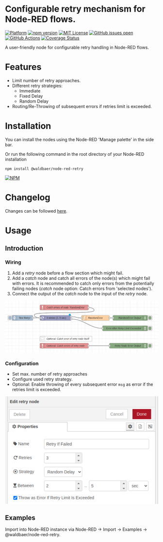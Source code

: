 # Configurable retry mechanism for Node-RED flows.

[![Platform](https://img.shields.io/badge/platform-Node--RED-red)](https://nodered.org)
[![npm version](https://badge.fury.io/js/@waldbaer%2Fnode-red-retry.svg)](https://badge.fury.io/js/@waldbaer%2Fnode-red-retry)
[![MIT License](https://img.shields.io/github/license/waldbaer/node-red-retry?style=flat-square)](https://opensource.org/licenses/MIT)
[![GitHub issues open](https://img.shields.io/github/issues/waldbaer/node-red-retry?style=flat-square)](https://github.com/waldbaer/node-red-retry/issues)
[![GitHub Actions](https://github.com/waldbaer/node-red-retry/actions/workflows/node.js.yml/badge.svg?branch=master)](https://github.com/waldbaer/node-red-retry/actions/workflows/node.js.yml)
[![Coverage Status](https://coveralls.io/repos/github/waldbaer/node-red-retry/badge.svg?branch=master)](https://coveralls.io/github/waldbaer/node-red-retry?branch=master)

A user-friendly node for configurable retry handling in Node-RED flows.

# Features

- Limit number of retry approaches.
- Different retry strategies:
  - Immediate
  - Fixed Delay
  - Random Delay
- Routing/Re-Throwing of subsequent errors if retries limit is exceeded.

# Installation
You can install the nodes using the Node-RED 'Manage palette' in the side bar.

Or run the following command in the root directory of your Node-RED installation

```
npm install @waldbaer/node-red-retry
```
[![NPM](https://nodei.co/npm/@waldbaer/node-red-retry.png?downloads=true)](https://www.npmjs.com/package/@waldbaer/node-red-retry)


# Changelog
Changes can be followed [here](/CHANGELOG.md).

# Usage

## Introduction

### Wiring

1) Add a _retry_ node before a flow section which might fail.
2) Add a _catch_ node and catch all errors of the node(s) which might fail with errors.
   It is recommended to catch only errors from the potentially failing nodes
   (_catch_ node option: Catch errors from 'selected nodes').
3) Connect the output of the _catch_ node to the input of the _retry_ node.

<img src="doc/images/usage_overview.png" title="Usage Overview"/>

### Configuration

- Set max. number of retry approaches
- Configure used retry strategy.
- Optional: Enable throwing of every subsequent error `msg` as error if the retries limit is exceeded.

<img src="doc/images/config_overview.png" title="Config Overview"/>

## Examples
Import into Node-RED instance via Node-RED -> Import -> Examples -> @waldbaer/node-red-retry.
